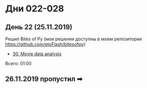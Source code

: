 # Дни 022-028

## День 22 (25.11.2019)

Решил Bites of Py (мои решения доступны в моем репозитории https://github.com/etoFlash/bitesofpy):

* [30. Movie data analysis](https://codechalleng.es/bites/30/)

Всего: 01:00

## 26.11.2019 пропустил ➡
